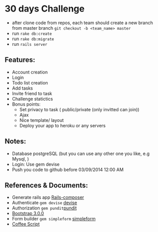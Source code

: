 30 days Challenge
=================

- after clone code from repos, each team should create a new branch from master branch `git checkout -b <team_name> master`
- run `rake db:create`
- run `rake db:migrate`
- run `rails server`

## Features:

- Account creation
- Login
- Todo list creation
- Add tasks
- Invite friend to task
- Challenge statictics
- Bonus points:
    * Set privacy to task ( public/private (only invitted can join))
    * Ajax
    * Nice template/ layout
    * Deploy your app to heroku or any servers

## Notes:

- Database postgreSQL (but you can use any other one you like, e.g Mysql, )
- Login: Use gem devise
- Push you code to github before 03/09/2014 12:00 AM

## References & Documents:

- Generate rails app  [Rails-composer](https://github.com/RailsApps/rails-composer)
- Authenticate `gem devise`  [devise](https://github.com/plataformatec/devise)
- Authorization `gem pundit`[pundit](https://github.com/elabs/pundit)
- [Bootstrap 3.0.0](http://getbootstrap.com/)
- Form builder `gem simpleform` [simpleform](https://github.com/plataformatec/simple_form)
- [Coffee Script](http://coffeescript.org/)
